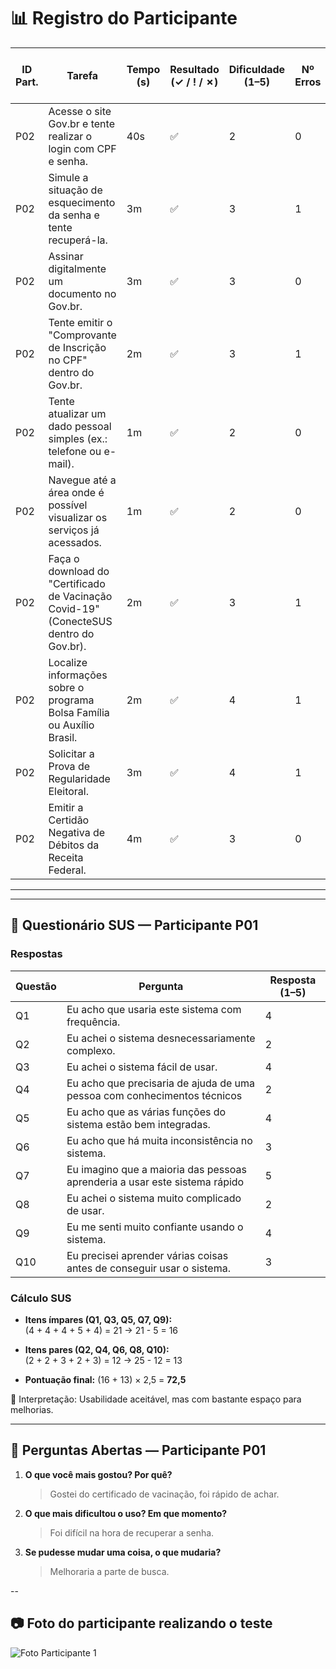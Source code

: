 # 📊 Registro do Participante 

| ID Part. | Tarefa | Tempo (s) | Resultado (✓ / ! / ✗) | Dificuldade (1–5) | Nº Erros | Nº Pedidos de Ajuda | Observações |
|----------|--------|-----------|------------------------|-------------------|----------|---------------------|-------------|
| P02      | Acesse o site Gov.br e tente realizar o login com CPF e senha.     |    40s       |         ✅               |  2                 |     0     |       0              |    -         |
| P02      | Simule a situação de esquecimento da senha e tente recuperá-la.     |    3m       |         ✅               |     3              |   1       |     1                |      -       |
| P02      | Assinar digitalmente um documento no Gov.br.     |   3m        |            ✅            |    3               |      0    |          0           |    -         |
| P02      | Tente emitir o "Comprovante de Inscrição no CPF" dentro do Gov.br.     |     2m      |      ✅                  |        3           |     1     |          0           |     -        |
| P02      | Tente atualizar um dado pessoal simples (ex.: telefone ou e-mail).     |     1m      |    ✅                    |          2         |      0   |     0             |      -       |
| P02      | Navegue até a área onde é possível visualizar os serviços já acessados.     |      1m     |         ✅               |   2                |      0    |          0           |       -      |
| P02      | Faça o download do "Certificado de Vacinação Covid-19" (ConecteSUS dentro do Gov.br).    |      2m     |     ✅                   |       3            | 1         |         0            |      -       |
| P02      | Localize informações sobre o programa Bolsa Família ou Auxílio Brasil.     |    2m       |         ✅               |        4           |      1    |            0         |          -   |
| P02     | Solicitar a Prova de Regularidade Eleitoral.     |      3m     |           ✅             |      4             |      1    |        1             |    -         |
| P02     | Emitir a Certidão Negativa de Débitos da Receita Federal.   |     4m      |        ✅                |           3        |   0       |         0            |         -    |

---

---

## 📝 Questionário SUS — Participante P01

### Respostas
| Questão | Pergunta                                                                 | Resposta (1–5) |
|---------|---------------------------------------------------------------------------|----------------|
| Q1      | Eu acho que usaria este sistema com frequência.                          | 4              |
| Q2      | Eu achei o sistema desnecessariamente complexo.                          | 2              |
| Q3      | Eu achei o sistema fácil de usar.                                        | 4              |
| Q4      | Eu acho que precisaria de ajuda de uma pessoa com conhecimentos técnicos | 2              |
| Q5      | Eu acho que as várias funções do sistema estão bem integradas.           | 4              |
| Q6      | Eu acho que há muita inconsistência no sistema.                          | 3              |
| Q7      | Eu imagino que a maioria das pessoas aprenderia a usar este sistema rápido | 5            |
| Q8      | Eu achei o sistema muito complicado de usar.                             | 2              |
| Q9      | Eu me senti muito confiante usando o sistema.                            | 4              |
| Q10     | Eu precisei aprender várias coisas antes de conseguir usar o sistema.    | 3              |

### Cálculo SUS
- **Itens ímpares (Q1, Q3, Q5, Q7, Q9):**  
  (4 + 4 + 4 + 5 + 4) = 21 → 21 - 5 = 16  

- **Itens pares (Q2, Q4, Q6, Q8, Q10):**  
  (2 + 2 + 3 + 2 + 3) = 12 → 25 - 12 = 13  

- **Pontuação final:** (16 + 13) × 2,5 = **72,5**  

📌 Interpretação: Usabilidade aceitável, mas com bastante espaço para melhorias.

---

## 💬 Perguntas Abertas — Participante P01

1. **O que você mais gostou? Por quê?**  
   > Gostei do certificado de vacinação, foi rápido de achar.

2. **O que mais dificultou o uso? Em que momento?**  
   > Foi difícil na hora de recuperar a senha.  

3. **Se pudesse mudar uma coisa, o que mudaria?**  
   > Melhoraria a parte de busca.  

--


## 📷 Foto do participante realizando o teste

![Foto Participante 1](https://github.com/user-attachments/assets/080b2733-ab0f-4b0a-a173-4b7152265eff) 
